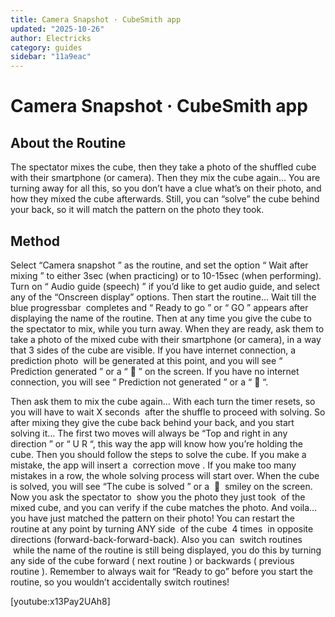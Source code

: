 ```yaml
---
title: Camera Snapshot · CubeSmith app
updated: "2025-10-26"
author: Electricks
category: guides
sidebar: "11a9eac"
---
```


# Camera Snapshot · CubeSmith app

## About the Routine

The spectator mixes the cube, then they take a photo of the shuffled cube with their smartphone (or camera). Then they mix the cube again… You are turning away for all this, so you don’t have a clue what’s on their photo, and how they mixed the cube afterwards. Still, you can “solve” the cube behind your back, so it will match the pattern on the photo they took.

## Method

Select “Camera snapshot ” as the routine, and set the option “ Wait after mixing ” to either 3sec (when practicing) or to 10-15sec (when performing). Turn on “ Audio guide (speech) ” if you’d like to get audio guide, and select any of the “Onscreen display” options. Then start the routine… Wait till the  blue progressbar  completes and “ Ready to go ” or “ GO ” appears after displaying the name of the routine.
Then at any time you give the cube to the spectator to mix, while you turn away. When they are ready, ask them to take a photo of the mixed cube with their smartphone (or camera), in a way that 3 sides of the cube are visible. If you have internet connection, a  prediction photo  will be generated at this point, and you will see “ Prediction generated ” or a “ 🙂 ” on the screen. If you have no internet connection, you will see “ Prediction not generated ” or a “ 🙁 “.

Then ask them to mix the cube again… With each turn the timer resets, so you will have to wait X seconds  after the shuffle to proceed with solving. So after mixing they give the cube back behind your back, and you start solving it…
The first two moves will always be “Top and right in any direction ” or “ U R “, this way the app will know how you’re holding the cube. Then you should follow the steps to solve the cube. If you make a mistake, the app will insert a  correction move . If you make too many mistakes in a row, the whole solving process will start over.
When the cube is solved, you will see “The cube is solved ” or a  🙂  smiley on the screen. Now you ask the spectator to  show you the photo they just took  of the mixed cube, and you can verify if the cube matches the photo. And voila… you have just matched the pattern on their photo!
You can restart the routine at any point by turning ANY side  of the cube  4 times  in opposite directions (forward-back-forward-back). Also you can  switch routines  while the name of the routine is still being displayed, you do this by turning any side of the cube forward ( next routine ) or backwards ( previous routine ). Remember to always wait for “Ready to go” before you start the routine, so you wouldn’t accidentally switch routines!

[youtube:x13Pay2UAh8]